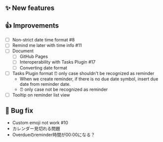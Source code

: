 ## ✨ New features


## 👍 Improvements

- [ ] Non-strict date time format #8
- [ ] Remind me later with time info #11
- [ ] Document
    - [ ] GitHub Pages
    - [ ] Interoperability with Tasks Plugin #17
    - [ ] Converting date format
- [ ] Tasks Plugin format ⏰ only case shouldn't be recognized as reminder
    - When we create reminder, if there is no due date symbol, insert due date from reminder date.
    - ⏰ only case not be recognized as reminder
- [ ] Tooltip on reminder list view

## 🐛 Bug fix

- Custom emoji not work #10
- カレンダー見切れる問題
- Overdueのreminder時間が00:00になる？
